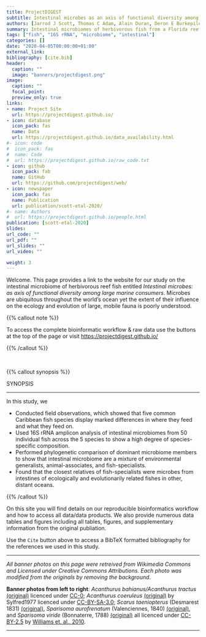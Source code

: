 ```yaml
---
title: ProjectDIGEST
subtitle: Intestinal microbes as an axis of functional diversity among large marine consumers
authors: [Jarrod J Scott, Thomas C Adam, Alain Duran, Deron E Burkepile, Douglas B Rasher]
summary: Intestinal microbiomes of herbivorous fish from a Florida reef.
tags: ["fish", "16S rRNA", "microbiome", "intestinal"]
categories: []
date: "2020-04-05T00:00:00+01:00"
external_link:
bibliography: [cite.bib]
header:
  caption: ""
  image: "banners/projectdigest.png"
image:
  caption: ""
  focal_point:
  preview_only: true
links:
- name: Project Site
  url: https://projectdigest.github.io/
- icon: database
  icon_pack: fas
  name: Data
  url: https://projectdigest.github.io/data_availability.html
#- icon: code
#  icon_pack: fas
#  name: Code
#  url: https://projectdigest.github.io/raw_code.txt
- icon: github
  icon_pack: fab
  name: GitHub
  url: https://github.com/projectdigest/web/
- icon: newspaper
  icon_pack: fas
  name: Publication
  url: publication/scott-etal-2020/
#- name: Authors
#  url: https://projectdigest.github.io/people.html
publication: [scott-etal-2020]
slides:
url_code: ""
url_pdf: ""
url_slides: ""
url_video: ""

weight: 3
---
```


Welcome. This page provides a link to the website for our study on the intestinal microbiome of herbivorous reef fish entitled <em>Intestinal microbes: as axis of functional diversity among large marine consumers</em>. Microbes are ubiquitous throughout the world’s ocean yet the extent of their influence on the ecology and evolution of large, mobile fauna is poorly understood.

{{% callout note %}}

To access the complete bioinformatic workflow & raw data use the buttons at the top of the page or visit
https://projectdigest.github.io/

{{% /callout %}}

<br/>

{{% callout synopsis %}}

SYNOPSIS
<hr>
In this study, we

- Conducted field observations, which showed that five common Caribbean fish species display marked differences in where they feed and what they feed on.
- Used 16S rRNA amplicon analysis of intestinal microbiomes from 50 individual fish across the 5 species to show a high degree of species-specific composition.
- Performed phylogenetic comparison of  dominant microbiome members to show that intestinal microbiome are a mixture of  environmental generalists, animal-associates, and fish-specialists.
- Found that the closest relatives of fish-specialists were microbes from intestines of ecologically and evolutionarily related fishes in other, distant oceans.

{{% /callout %}}

On this site you will find details on our reproducible bioinformatics workflow and how to access all data/data products. We also provide numerous data tables and figures including all tables, figures, and supplementary information from the original publiation.

Use the `Cite` button above to access a BibTeX formatted bibliography for the references we used in this study.

<hr/>

<div class="credits">
  <p>
    <em>All banner photos on this page were retreived from Wikimedia Commons and Licensed under Creative Commons Attributions. Each photo was modified from the originals by removing the background</em>.
  </p>

  <p>
    <strong>Banner photos from left to right</strong>: <em>Acanthurus bahianus/Acanthurus tractus </em><a href="https://commons.wikimedia.org/wiki/Category:Acanthurus_bahianus#/media/File:Acanthurus_bahianus_SI2.jpg">(original)</a> licenced under <a href="https://creativecommons.org/share-your-work/public-domain/cc0">CC-0</a>; <em>Acanthurus coeruleus </em><a href="https://commons.wikimedia.org/wiki/File:Fish13092009a.jpg">(original)</a> by Sylfred1977 licenced under <a href="https://creativecommons.org/licenses/by-sa/3.0/">CC-BY-SA-3.0</a>; <em>Scarus taeniopterus</em> (Desmarest 1831) <a href="https://commons.wikimedia.org/wiki/File:Scarus_taeniopterus_-_pone.0010676.g130.png">(original)</a>, <em>Sparisoma aurofrenatum</em> (Valenciennes, 1840) <a href="https://commons.wikimedia.org/wiki/File:Sparisoma_aurofrenatum_-_pone.0010676.g133.png">(original)</a>, and <em>Sparisoma viride</em> (Bonnaterre, 1788) <a href="https://commons.wikimedia.org/wiki/File:Stoplight-parrotfish.jpg">(original)</a> all licenced under <a href="https://creativecommons.org/licenses/by/2.5/">CC-BY-2.5</a> by <a href="https://doi.org/10.1371/journal.pone.0010676">Williams et. al., 2010</a>.
  </p>
</div>

<hr/>
